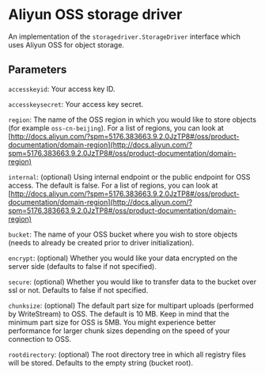 <!--GITHUB
page_title: Aliyun OSS storage driver
page_description: Explains how to use the Aliyun OSS storage drivers
page_keywords: registry, service, driver, images, storage, OSS, aliyun
IGNORES-->

# Aliyun OSS storage driver

An implementation of the `storagedriver.StorageDriver` interface which uses Aliyun OSS for object storage.

## Parameters

`accesskeyid`: Your access key ID.

`accesskeysecret`: Your access key secret.

`region`: The name of the OSS region in which you would like to store objects (for example `oss-cn-beijing`). For a list of regions, you can look at [http://docs.aliyun.com/?spm=5176.383663.9.2.0JzTP8#/oss/product-documentation/domain-region](http://docs.aliyun.com/?spm=5176.383663.9.2.0JzTP8#/oss/product-documentation/domain-region)

`internal`: (optional) Using internal endpoint or the public endpoint for OSS access. The default is false. For a list of regions, you can look at [http://docs.aliyun.com/?spm=5176.383663.9.2.0JzTP8#/oss/product-documentation/domain-region](http://docs.aliyun.com/?spm=5176.383663.9.2.0JzTP8#/oss/product-documentation/domain-region)

`bucket`: The name of your OSS bucket where you wish to store objects (needs to already be created prior to driver initialization).

`encrypt`: (optional) Whether you would like your data encrypted on the server side (defaults to false if not specified).

`secure`: (optional) Whether you would like to transfer data to the bucket over ssl or not. Defaults to false if not specified.

`chunksize`: (optional) The default part size for multipart uploads (performed by WriteStream) to OSS. The default is 10 MB. Keep in mind that the minimum part size for OSS is 5MB. You might experience better performance for larger chunk sizes depending on the speed of your connection to OSS.

`rootdirectory`: (optional) The root directory tree in which all registry files will be stored. Defaults to the empty string (bucket root).
